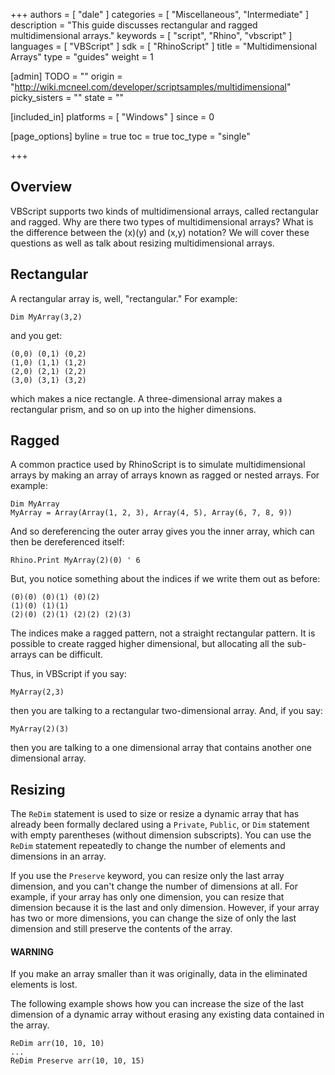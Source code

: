+++
authors = [ "dale" ]
categories = [ "Miscellaneous", "Intermediate" ]
description = "This guide discusses rectangular and ragged multidimensional arrays."
keywords = [ "script", "Rhino", "vbscript" ]
languages = [ "VBScript" ]
sdk = [ "RhinoScript" ]
title = "Multidimensional Arrays"
type = "guides"
weight = 1

[admin]
TODO = ""
origin = "http://wiki.mcneel.com/developer/scriptsamples/multidimensional"
picky_sisters = ""
state = ""

[included_in]
platforms = [ "Windows" ]
since = 0

[page_options]
byline = true
toc = true
toc_type = "single"

+++

 
## Overview

VBScript supports two kinds of multidimensional arrays, called rectangular and ragged.  Why are there two types of multidimensional arrays? What is the difference between the (x)(y) and (x,y) notation?  We will cover these questions as well as talk about resizing multidimensional arrays.

## Rectangular

A rectangular array is, well, "rectangular."  For example:

```vbnet
Dim MyArray(3,2)
```

and you get:

```vbs
(0,0) (0,1) (0,2)
(1,0) (1,1) (1,2)
(2,0) (2,1) (2,2)
(3,0) (3,1) (3,2)
```

which makes a nice rectangle. A three-dimensional array makes a rectangular prism, and so on up into the higher dimensions.

## Ragged

A common practice used by RhinoScript is to simulate multidimensional arrays by making an array of arrays known as ragged or nested arrays.  For example:

```vbnet
Dim MyArray
MyArray = Array(Array(1, 2, 3), Array(4, 5), Array(6, 7, 8, 9))
```

And so dereferencing the outer array gives you the inner array, which can then be dereferenced itself:

```vbnet
Rhino.Print MyArray(2)(0) ' 6
```

But, you notice something about the indices if we write them out as before:

```vbs
(0)(0) (0)(1) (0)(2)
(1)(0) (1)(1)
(2)(0) (2)(1) (2)(2) (2)(3)
```

The indices make a ragged pattern, not a straight rectangular pattern.  It is possible to create ragged higher dimensional, but allocating all the sub-arrays can be difficult.

Thus, in VBScript if you say:

```vbnet
MyArray(2,3)
```

then you are talking to a rectangular two-dimensional array.  And, if you say:

```vbnet
MyArray(2)(3)
```

then you are talking to a one dimensional array that contains another one dimensional array.

## Resizing

The `ReDim` statement is used to size or resize a dynamic array that has already been formally declared using a `Private`, `Public`, or `Dim` statement with empty parentheses (without dimension subscripts).  You can use the `ReDim` statement repeatedly to change the number of elements and dimensions in an array.

If you use the `Preserve` keyword, you can resize only the last array dimension, and you can't change the number of dimensions at all.  For example, if your array has only one dimension, you can resize that dimension because it is the last and only dimension.  However, if your array has two or more dimensions, you can change the size of only the last dimension and still preserve the contents of the array.

<div class="bs-callout bs-callout-danger">
  <h4>WARNING</h4>
  <p>If you make an array smaller than it was originally, data in the eliminated elements is lost.</p>
</div>

The following example shows how you can increase the size of the last dimension of a dynamic array without erasing any existing data contained in the array.

```vbnet
ReDim arr(10, 10, 10)
...
ReDim Preserve arr(10, 10, 15)
```
